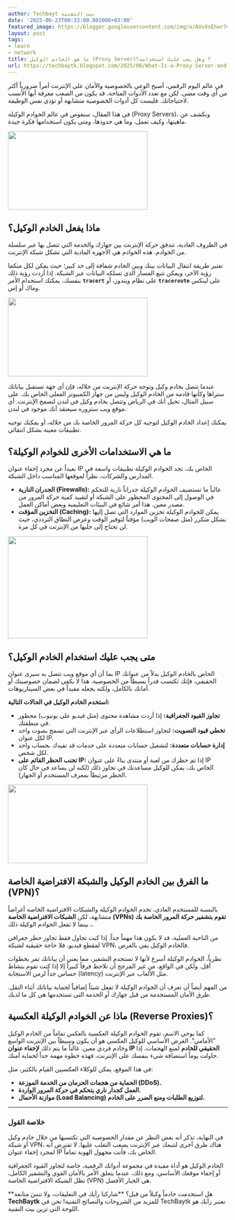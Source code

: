 ```yaml
---
author: Techbayt بيت التقنية
date: '2025-06-23T00:33:00.001000+03:00'
featured_image: https://blogger.googleusercontent.com/img/a/AVvXsEhwr7vOxVSu2n9pgAlOBNKj4sQbHNVNXWO_H8mQowcj0OksgCIuU2biqmYsydZd6WKMl4xIbjfS3XWnHYK_mtai8gHRoa048CycL_Zdw3wmB50qUXWM9984-2NMC59PBvI1HgbFGhktqPazplLmq-ToRf4SQ4xDF-1OnLAfnmPOX2M0H0U634FTh1P_QTc
layout: post
tags:
- learn
- network
title: ما هو الخادم الوكيل (Proxy Server)؟ وهل يجب عليك استخدامه؟
url: https://techbaytk.blogspot.com/2025/06/What-Is-a-Proxy-Server-and-Should-You-Use-One.html
---
```


في عالم اليوم الرقمي، أصبح الوعي بالخصوصية والأمان على الإنترنت أمراً ضرورياً أكثر من أي وقت مضى. لكن مع تعدد الأدوات المتاحة، قد يكون من الصعب معرفة أيها الأنسب لاحتياجاتك. فليست كل أدوات الخصوصية متشابهة أو تؤدي نفس الوظيفة.

في هذا المقال، سنغوص في عالم الخوادم الوكيلة (Proxy Servers)، ونكشف عن ماهيتها، وكيف تعمل، وما هي حدودها، ومتى يكون استخدامها فكرة جيدة.

<img src='https://blogger.googleusercontent.com/img/a/AVvXsEhwr7vOxVSu2n9pgAlOBNKj4sQbHNVNXWO_H8mQowcj0OksgCIuU2biqmYsydZd6WKMl4xIbjfS3XWnHYK_mtai8gHRoa048CycL_Zdw3wmB50qUXWM9984-2NMC59PBvI1HgbFGhktqPazplLmq-ToRf4SQ4xDF-1OnLAfnmPOX2M0H0U634FTh1P_QTc' width='320' height='180' />[](https://blogger.googleusercontent.com/img/a/AVvXsEhwr7vOxVSu2n9pgAlOBNKj4sQbHNVNXWO_H8mQowcj0OksgCIuU2biqmYsydZd6WKMl4xIbjfS3XWnHYK_mtai8gHRoa048CycL_Zdw3wmB50qUXWM9984-2NMC59PBvI1HgbFGhktqPazplLmq-ToRf4SQ4xDF-1OnLAfnmPOX2M0H0U634FTh1P_QTc)

  
  


## ماذا يفعل الخادم الوكيل؟

في الظروف العادية، تتدفق حركة الإنترنت بين جهازك والخدمة التي تتصل بها عبر سلسلة من الخوادم. هذه الخوادم هي الأجهزة المادية التي تشكل شبكة الإنترنت.

تعتبر طريقة انتقال البيانات بينك وبين الخادم شفافة إلى حد كبير؛ حيث يمكن لكل منكما رؤية الآخر، ويمكن تتبع المسار الذي تسلكه البيانات عبر الشبكة. إذا أردت رؤية ذلك بنفسك، يمكنك استخدام الأمر **`tracert`** على نظام ويندوز، أو **`traceroute`** على لينكس وماك أو إس.

<img src='https://blogger.googleusercontent.com/img/a/AVvXsEj5FgmZ8gZdGSDJi_hGN4xhqhCwQNNteyS9SrJqSWgYVSOU49DIlzPEGp0vBMpd3TF1V30xZXXyBZmJk18cCb9ofxaQIw3gQ9-pPCp-KhoHMVzkHXt4YygpUX7efBoH34v41IAFT7sO2l_pTUr8v6_PVcl_bY12TVLHKT8CbkR7bvH21s3KYFv_x5sz6ZU' width='320' height='181' />[](https://blogger.googleusercontent.com/img/a/AVvXsEj5FgmZ8gZdGSDJi_hGN4xhqhCwQNNteyS9SrJqSWgYVSOU49DIlzPEGp0vBMpd3TF1V30xZXXyBZmJk18cCb9ofxaQIw3gQ9-pPCp-KhoHMVzkHXt4YygpUX7efBoH34v41IAFT7sO2l_pTUr8v6_PVcl_bY12TVLHKT8CbkR7bvH21s3KYFv_x5sz6ZU)

  
  


عندما تتصل بخادم وكيل وتوجه حركة الإنترنت من خلاله، فإن أي جهة تستقبل بياناتك ستراها وكأنها قادمة من الخادم الوكيل وليس من جهاز الكمبيوتر الفعلي الخاص بك. على سبيل المثال، تخيل أنك في الرياض وتتصل بخادم وكيل في لندن لتصفح الإنترنت. أي موقع ويب ستزوره سيعتقد أنك موجود في لندن.

يمكنك إعداد الخادم الوكيل لتوجيه كل حركة المرور الخاصة بك من خلاله، أو يمكنك توجيه تطبيقات معينة بشكل انتقائي.

## ما هي الاستخدامات الأخرى للخوادم الوكيلة؟

بعيداً عن مجرد إخفاء عنوان IP الخاص بك، تجد الخوادم الوكيلة تطبيقات واسعة في المدارس والشركات، نظراً لموقعها المناسب داخل الشبكة.

  * **الجدران النارية (Firewalls):** غالباً ما تستضيف الخوادم الوكيلة جدراناً نارية للتحكم في الوصول إلى المحتوى المحظور على الشبكة أو لتقييد كمية حركة المرور من مصدر معين. هذا أمر شائع في البيئات التعليمية وبعض أماكن العمل.
  * **التخزين المؤقت (Caching):** يمكن للخوادم الوكيلة تخزين الموارد التي تصل إليها بشكل متكرر (مثل صفحات الويب) مؤقتاً لتوفير الوقت وعرض النطاق الترددي، حيث لن تحتاج إلى جلبها من الإنترنت في كل مرة.



<img src='https://blogger.googleusercontent.com/img/a/AVvXsEgggBnOyUpSoU6-Nc-hlQFtGnf1_DL3XjwzRod9ZcY3bhTnn_tRPt0wAUkWol7JLKQTn4vnsm8FaK5CW2nqTCocC8ovilv0Ssu1Tp0LshYCHE0TLB9kjdQlEbbBfVTeHODyzcb_9oKnRb8oM3sccwHflD64F_EV5BpCJi2ZBO8lLe3HIpgNH1VYo-tz7jM' width='320' height='234' />[](https://blogger.googleusercontent.com/img/a/AVvXsEgggBnOyUpSoU6-Nc-hlQFtGnf1_DL3XjwzRod9ZcY3bhTnn_tRPt0wAUkWol7JLKQTn4vnsm8FaK5CW2nqTCocC8ovilv0Ssu1Tp0LshYCHE0TLB9kjdQlEbbBfVTeHODyzcb_9oKnRb8oM3sccwHflD64F_EV5BpCJi2ZBO8lLe3HIpgNH1VYo-tz7jM)

  
  


## متى يجب عليك استخدام الخادم الوكيل؟

بما أن أي موقع ويب تتصل به سيرى عنوان IP الخاص بالخادم الوكيل بدلاً من عنوانك الحقيقي، فإنك تكتسب قدراً بسيطاً من الخصوصية. هذا لا يكفي لضمان خصوصيتك أو أمانك بالكامل، ولكنه يجعله مفيداً في بعض السيناريوهات.

**استخدم الخادم الوكيل في الحالات التالية:**

  * **تجاوز القيود الجغرافية:** إذا أردت مشاهدة محتوى (مثل فيديو على يوتيوب) محظور في منطقتك.
  * **تخطي قيود التصويت:** لتجاوز استطلاعات الرأي عبر الإنترنت التي تسمح بصوت واحد لكل عنوان IP.
  * **إدارة حسابات متعددة:** لتشغيل حسابات متعددة على خدمات قد تقيدك بحساب واحد لكل شخص.
  * **تجنب الحظر القائم على IP:** إذا تم حظرك من لعبة أو منتدى بناءً على عنوان IP الخاص بك، يمكن للوكيل مساعدتك في تجاوز ذلك (لكنه لن يساعد في حال كان الحظر مرتبطاً بمعرف المستخدم أو الجهاز).



<img src='https://blogger.googleusercontent.com/img/a/AVvXsEiZGCBFUE6RPp8W3Tl7mSNYf42Fk-aQ04kJYLlcWVe5Uw9Jcnpo6kjefCrFkuOvu0ESLqFh8HeV2__cGq8UaavJ-30ot1ZCBpAQCaFbPT5APxk94I-rJ9kaZVFwgNC5oWio2vFSaYM9_ftBVsVic4XxpgdtOKX1ZDhWYcJiE5PVzm-_q2C28zfxfIJYESk' width='320' height='180' />[](https://blogger.googleusercontent.com/img/a/AVvXsEiZGCBFUE6RPp8W3Tl7mSNYf42Fk-aQ04kJYLlcWVe5Uw9Jcnpo6kjefCrFkuOvu0ESLqFh8HeV2__cGq8UaavJ-30ot1ZCBpAQCaFbPT5APxk94I-rJ9kaZVFwgNC5oWio2vFSaYM9_ftBVsVic4XxpgdtOKX1ZDhWYcJiE5PVzm-_q2C28zfxfIJYESk)

  
  


## ما الفرق بين الخادم الوكيل والشبكة الافتراضية الخاصة (VPN)؟

بالنسبة للمستخدم العادي، تخدم الخوادم الوكيلة والشبكات الافتراضية الخاصة أغراضاً متشابهة، لكن **الشبكات الافتراضية الخاصة (VPNs) تقوم بتشفير حركة المرور الخاصة بك** ، بينما لا تفعل الخوادم الوكيلة ذلك.

من الناحية العملية، قد لا يكون هذا مهماً جداً. إذا كنت تحاول فقط تجاوز حظر جغرافي لمقطع فيديو، فلا حاجة حقيقية لشبكة VPN، فالخادم الوكيل يفي بالغرض.

نظرياً، الخوادم الوكيلة أسرع لأنها لا تستخدم التشفير، مما يعني أن بياناتك تمر بخطوات أقل. ولكن في الواقع، من غير المرجح أن تلاحظ فرقاً كبيراً إلا إذا كنت تقوم بنشاط حساس جداً لزمن الاستجابة (latency) مثل الألعاب عبر الإنترنت.

من المهم أيضاً أن تعرف أن الخوادم الوكيلة لا تفعل شيئاً إضافياً لحماية بياناتك أثناء النقل. طرق الأمان المستخدمة من قبل جهازك أو الخدمة التي تستخدمها هي كل ما لديك.

## ماذا عن الخوادم الوكيلة العكسية (Reverse Proxies)؟

كما يوحي الاسم، تقوم الخوادم الوكيلة العكسية بالعكس تماماً من الخادم الوكيل "الأمامي". الغرض الأساسي للوكيل العكسي هو أن يكون وسيطاً بين الإنترنت الواسع وخادم فردي معين. غالباً ما يتم ذلك **لإخفاء عنوان IP الحقيقي للخادم** لمنع الهجمات. إذا حاولت يوماً استضافة شيء بنفسك على الإنترنت، فهذه خطوة مهمة جداً لحماية أمنك.

في هذا الموقع، يمكن للوكلاء العكسيين القيام بالكثير، مثل:

  * **الحماية من هجمات الحرمان من الخدمة الموزعة (DDoS).**
  * **العمل كجدار ناري يتحكم في حركة المرور الواردة.**
  * **موازنة الأحمال (Load Balancing) لتوزيع الطلبات ومنع الضرر على الخادم.**



* * *

### خلاصة القول

في النهاية، تذكر أنه بغض النظر عن مقدار الخصوصية التي تكتسبها من خلال خادم وكيل أو شبكة VPN، هناك طرق أخرى لتتبعك عبر الإنترنت يصعب التغلب عليها. لا تفترض أنه لمجرد إخفاء عنوان IP الخاص بك، فأنت مجهول الهوية تماماً.

الخادم الوكيل هو أداة مفيدة في مجموعة أدواتك الرقمية، خاصة لتجاوز القيود الجغرافية أو إخفاء موقعك الأساسي. ومع ذلك، عندما يتعلق الأمر بالأمان القوي والتشفير الكامل، تظل الشبكة الافتراضية الخاصة (VPN) هي الخيار الأفضل.

**هل استخدمت خادماً وكيلاً من قبل؟  **شاركنا رأيك في التعليقات، ولا تنسَ متابعة **TechBaytk**  للمزيد من الشروحات والنصائح التقنية! نحن في TechBaytk نعتبر رأيك هو اللوحة التي تزين بيت التقنية.
